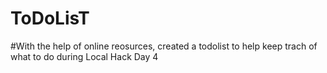 # ToDoLisT
#With the help of online reosurces, created a todolist to help keep trach of what to do during Local Hack Day 4
